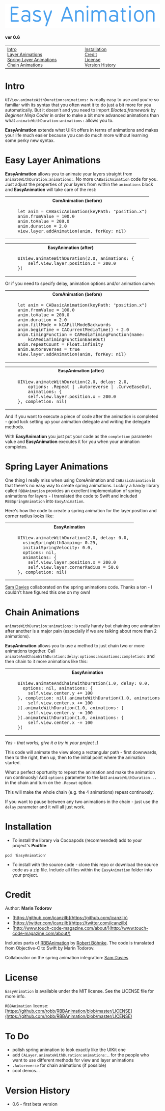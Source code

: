 ![](etc/EA.png)

#### ver 0.6

<table width="100%">
<tr>
<td width="250">
<a href="#intro">Intro</a><br>
<a href="#layers">Layer Animations</a><br>
<a href="#springs">Spring Layer Animations</a><br>
<a href="#chains">Chain Animations</a><br>
</td>
<td width="250">
<a href="#installation">Installation</a><br>
<a href="#credit">Credit</a><br>
<a href="#license">License</a><br>
<a href="#version">Version History</a>
</td>
</tr>
</table>

<a name="intro"></a>
Intro
========

`UIView.animateWithDuration:animations:` is really easy to use and you're so familiar with its syntax that you often want it to do just a bit more for you automatically. But it doesn't and you need to import *Bloated.framework* by *Beginner Ninja Coder* in order to make a bit more advanced animations than what `animateWithDuration:animations:` allows you to.

**EasyAnimation** extends what UIKit offers in terms of animations and makes your life much easier because you can do much more without learning some perky new syntax.

<a name="layers"></a>
Easy Layer Animations
========

**EasyAnimation** allows you to animate your layers straight from `animateWithDuration:animations:`. No more `CABasicAnimation` code for you. Just adjust the properties of your layers from within the `animations` block and **EasyAnimation** will take care of the rest:
<table width="100%">
<th>CoreAnimation (before)</th>
<tr>
<td valign="top">
<pre lang="Swift">
    let anim = CABasicAnimation(keyPath: "position.x")
    anim.fromValue = 100.0
    anim.toValue = 200.0
    anim.duration = 2.0
    view.layer.addAnimation(anim, forKey: nil)
</pre>
</td>
</tr>
</table>
<table width="100%">
<th>EasyAnimation (after)</th>
<tr>
<td valign="top">
<pre lang="Swift">
    UIView.animateWithDuration(2.0, animations: {
        self.view.layer.position.x = 200.0
    })
</pre>
</td>
</tr>
</table>

Or if you need to specify delay, animation options and/or animation curve:

<table width="100%">
<th>CoreAnimation (before)</th>
<tr>
<td valign="top">
<pre lang="Swift">
    let anim = CABasicAnimation(keyPath: "position.x")
    anim.fromValue = 100.0
    anim.toValue = 200.0
    anim.duration = 2.0
    anim.fillMode = kCAFillModeBackwards
    anim.beginTime = CACurrentMediaTime() + 2.0
    anim.timingFunction = CAMediaTimingFunction(name: 
        kCAMediaTimingFunctionEaseOut)
    anim.repeatCount = Float.infinity
    anim.autoreverses = true
    view.layer.addAnimation(anim, forKey: nil)
</pre>
</td>
</tr>
</table>
<table width="100%">
<th>EasyAnimation (after)</th>
<tr>
<td valign="top">
<pre lang="Swift">
    UIView.animateWithDuration(2.0, delay: 2.0, 
        options: .Repeat | .Autoreverse | .CurveEaseOut, 
        animations: {
        self.view.layer.position.x = 200.0
    }, completion: nil)
</pre>
</td>
</tr>
</table>

And if you want to execute a piece of code after the animation is completed - good luck setting up your animation delegate and writing the delegate methods. 

With **EasyAnimation** you just put your code as the `completion` parameter value and **EasyAnimation** executes it for you when your animation completes.

<a name="springs"></a>

Spring Layer Animations
========
One thing I really miss when using CoreAnimation and `CABasicAnimation` is that there's no easy way to create spring animations. Luckily a handy library called `RBBAnimation` provides an excellent implementation of spring animations for layers - I translated the code to Swift and included `RBBSpringAnimation` into `EasyAnimation`. 

Here's how the code to create a spring animation for the layer position and corner radius looks like:

<table width="100%">
<th>EasyAnimation</th>
<tr>
<td valign="top">
<pre lang="Swift">
    UIView.animateWithDuration(2.0, delay: 0.0, 
      usingSpringWithDamping: 0.25, 
      initialSpringVelocity: 0.0, 
      options: nil, 
      animations: {
        self.view.layer.position.x = 200.0
        self.view.layer.cornerRadius = 50.0
    }, completion: nil)
</pre>
</td>
</tr>
</table>

[Sam Davies](https://github.com/sammyd) collaborated on the spring animations code. Thanks a ton - I couldn't have figured this one on my own!

<a name="chains"></a>

Chain Animations
========

`animateWithDuration:animations:` is really handy but chaining one animation after another is a major pain (especially if we are talking about more than 2 animations).

**EasyAnimation** allows you to use a method to just chain two or more animations together.  Call `animateAndChainWithDuration:delay:options:animations:completion:` and then chain to it more animations like this:

<table width="100%">
<th>EasyAnimation</th>
<tr>
<td valign="top">
<pre lang="Swift">
    UIView.animateAndChainWithDuration(1.0, delay: 0.0, 
      options: nil, animations: {
        self.view.center.y += 100
    }, completion: nil).animateWithDuration(1.0, animations: {
        self.view.center.x += 100
    }).animateWithDuration(1.0, animations: {
        self.view.center.y -= 100
    }).animateWithDuration(1.0, animations: {
        self.view.center.x -= 100
    })
</pre>
</td>
</tr>
</table>

*Yes - that works, give it a try in your project :]*

This code will animate the view along a rectangular path - first downwards, then to the right, then up, then to the initial point where the animation started.

What a perfect oportunity to repeat the animation and make the animation run continuosly! Add `options` parameter to the last `animateWithDuration...` in the chain and turn on the `.Repeat` option. 

This will make the whole chain (e.g. the 4 animations) repeat continuosly.

If you want to pause between any two animations in the chain - just use the `delay` parameter and it will all just work.

<a href="installation"></a>

Installation
========

* To install the library via Cocoapods (recommended) add to your project's **Podfile**:

`pod 'EasyAnimation'`

* To install with the source code - clone this repo or download the source code as a zip file. Include all files within the `EasyAnimation` folder into your project.

<a href="credit"></a>

Credit
========

Author: **Marin Todorov**

* [https://github.com/icanzilb](https://github.com/icanzilb)
* [https://twitter.com/icanzilb](https://twitter.com/icanzilb)
* [http://www.touch-code-magazine.com/about/](http://www.touch-code-magazine.com/about/)

Includes parts of [RBBAnimation](https://github.com/robb/RBBAnimation) by [Robert Böhnke](https://github.com/robb). The code is translated from Objective-C to Swift by Marin Todorov.

Collaborator on the spring animation integration: [Sam Davies](https://github.com/sammyd).

<a name="license"></a> 

License
========
`EasyAnimation` is available under the MIT license. See the LICENSE file for more info.

`RBBAnimation` license: [https://github.com/robb/RBBAnimation/blob/master/LICENSE](https://github.com/robb/RBBAnimation/blob/master/LICENSE)

<a name="version"></a>

To Do
=========

* polish spring animation to look exactly like the UIKit one
* add `CALayer.animateWithDuration:animations:`.. for the people who want to use different methods for view and layer animations
* `.Autoreverse` for chain animations (if possible)
* cool demos...

Version History
========

* 0.6 - first beta version